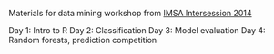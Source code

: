 Materials for data mining workshop from [IMSA Intersession 2014](https://www.imsa.edu/academics/Intersession%202014)

Day 1: Intro to R
Day 2: Classification
Day 3: Model evaluation
Day 4: Random forests, prediction competition
